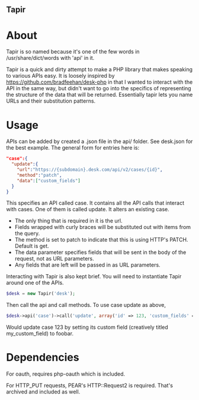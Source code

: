 Tapir
-----

About
=====

Tapir is so named because it's one of the few words in /usr/share/dict/words with 'api' in it.  

Tapir is a quick and dirty attempt to make a PHP library that makes speaking to various APIs easy.  It is loosely inspired by https://github.com/bradfeehan/desk-php in that I wanted to interact with the API in the same way, but didn't want to go into the specifics of representing the structure of the data that will be returned.  Essentially tapir lets you name URLs and their substitution patterns.

Usage
=====
APIs can be added by created a .json file in the api/ folder.  See desk.json for the best example.  The general form for entries here is:

```json
"case":{
  "update":{
    "url":"https://{subdomain}.desk.com/api/v2/cases/{id}",
    "method":"patch",
    "data":["custom_fields"]
  }
}
```

This specifies an API called case.  It contains all the API calls that interact with cases.  One of them is called update.  It alters an existing case.  
* The only thing that is required in it is the url.  
* Fields wrapped with curly braces will be substituted out with items from the query.  
* The method is set to patch to indicate that this is using HTTP's PATCH.  Default is get.
* The data parameter specifies fields that will be sent in the body of the request, not as URL parameters.
* Any fields that are left will be passed in as URL parameters.

Interacting with Tapir is also kept brief.  You will need to instantiate Tapir around one of the APIs.

```PHP
$desk = new Tapir('desk');
```

Then call the api and call methods.  To use case update as above,

```PHP
$desk->api('case')->call('update', array('id' => 123, 'custom_fields' => array('my_custom_field' => 'foobar')));
```

Would update case 123 by setting its custom field (creatively titled my_custom_field) to foobar.

Dependencies
============

For oauth, requires php-oauth which is included.  

For HTTP_PUT requests, PEAR's HTTP::Request2 is required.  That's archived and included as well.
